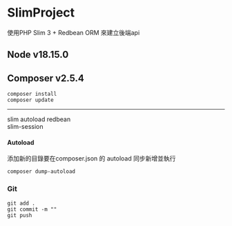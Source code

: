 # SlimProject

使用PHP Slim 3 + Redbean ORM 來建立後端api


## Node v18.15.0

## Composer v2.5.4
    composer install
    composer update
-----    
slim
autoload
redbean   
slim-session 

#### Autoload

添加新的目錄要在composer.json 的 autoload 同步新增並執行

    composer dump-autoload

### Git
    git add .
    git commit -m ""
    git push